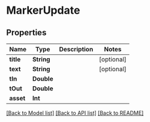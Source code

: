 # MarkerUpdate

## Properties

Name | Type | Description | Notes
------------ | ------------- | ------------- | -------------
**title** | **String** |  | [optional] 
**text** | **String** |  | [optional] 
**tIn** | **Double** |  | 
**tOut** | **Double** |  | 
**asset** | **Int** |  | 

[[Back to Model list]](../README.md#documentation-for-models) [[Back to API list]](../README.md#documentation-for-api-endpoints) [[Back to README]](../README.md)


